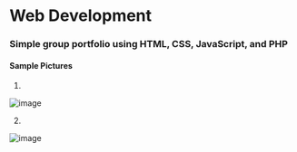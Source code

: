 # Web Development
### Simple group portfolio using HTML, CSS, JavaScript, and PHP

#### Sample Pictures
1.
![image](https://github.com/Carl-Tabuso/group-portfolio/assets/162773681/8f753d9b-b4f9-4cae-a430-6e740c051e79)

2.
![image](https://github.com/Carl-Tabuso/group-portfolio/assets/162773681/dc9b21f4-1a68-4afc-96a9-6d6d0c594463)

